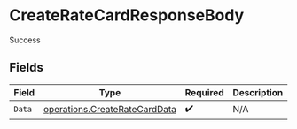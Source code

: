 # CreateRateCardResponseBody

Success


## Fields

| Field                                                                          | Type                                                                           | Required                                                                       | Description                                                                    |
| ------------------------------------------------------------------------------ | ------------------------------------------------------------------------------ | ------------------------------------------------------------------------------ | ------------------------------------------------------------------------------ |
| `Data`                                                                         | [operations.CreateRateCardData](../../models/operations/createratecarddata.md) | :heavy_check_mark:                                                             | N/A                                                                            |
